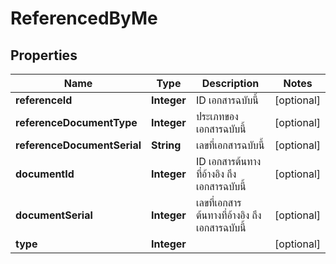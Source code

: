 

# ReferencedByMe

## Properties

Name | Type | Description | Notes
------------ | ------------- | ------------- | -------------
**referenceId** | **Integer** | ID เอกสารฉบับนี้ |  [optional]
**referenceDocumentType** | **Integer** | ประเภทของเอกสารฉบับนี้ |  [optional]
**referenceDocumentSerial** | **String** | เลขที่เอกสารฉบับนี้ |  [optional]
**documentId** | **Integer** | ID เอกสารต้นทางที่อ้างอิง ถึง เอกสารฉบับนี้ |  [optional]
**documentSerial** | **Integer** | เลขที่เอกสารต้นทางที่อ้างอิง ถึง เอกสารฉบับนี้ |  [optional]
**type** | **Integer** |  |  [optional]



